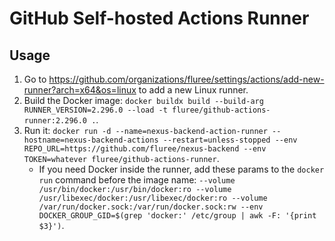 # GitHub Self-hosted Actions Runner

## Usage

1. Go to https://github.com/organizations/fluree/settings/actions/add-new-runner?arch=x64&os=linux
   to add a new Linux runner.
1. Build the Docker image: `docker buildx build --build-arg RUNNER_VERSION=2.296.0 --load -t fluree/github-actions-runner:2.296.0 .`.
1. Run it: `docker run -d --name=nexus-backend-action-runner --hostname=nexus-backend-actions --restart=unless-stopped --env REPO_URL=https://github.com/fluree/nexus-backend --env TOKEN=whatever fluree/github-actions-runner`.
    - If you need Docker inside the runner, add these params to the `docker run` command before the image name: `--volume /usr/bin/docker:/usr/bin/docker:ro --volume /usr/libexec/docker:/usr/libexec/docker:ro --volume /var/run/docker.sock:/var/run/docker.sock:rw --env DOCKER_GROUP_GID=$(grep 'docker:' /etc/group | awk -F: '{print $3}')`.
